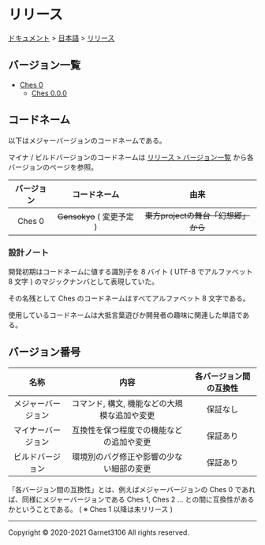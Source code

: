 # リリース

[ドキュメント](../../index.md) > [日本語](../index.md) > [リリース](./index.md)

## バージョン一覧

- [Ches 0](./ches0/index.md)
    - [Ches 0.0.0](./ches0/versions/0.0.0/index.md)

## コードネーム

以下はメジャーバージョンのコードネームである。

マイナ / ビルドバージョンのコードネームは [リリース > バージョン一覧](./index.md) から各バージョンのページを参照。

|バージョン|コードネーム|由来|
|:-:|:-:|:-:|
|Ches 0|~~Gensokyo~~ ( 変更予定 )|~~東方projectの舞台「幻想郷」から~~|

### 設計ノート

開発初期はコードネームに値する識別子を 8 バイト ( UTF-8 でアルファベット 8 文字 ) のマジックナンバとして表現していた。

その名残として Ches のコードネームはすべてアルファベット 8 文字である。

使用しているコードネームは大抵言葉遊びか開発者の趣味に関連した単語である。

## バージョン番号

|名称|内容|各バージョン間の互換性|
|:-:|:-:|:-:|
|メジャーバージョン|コマンド, 構文, 機能などの大規模な追加や変更|保証なし|
|マイナーバージョン|互換性を保つ程度での機能などの追加や変更|保証あり|
|ビルドバージョン|環境別のバグ修正や影響の少ない細部の変更|保証あり|

「各バージョン間の互換性」とは、例えばメジャーバージョンの Ches 0 であれば、同様にメジャーバージョンである Ches 1, Ches 2 ... との間に互換性があるかということである。 ( ※ Ches 1 以降は未リリース )

---

Copyright © 2020-2021 Garnet3106 All rights reserved.
